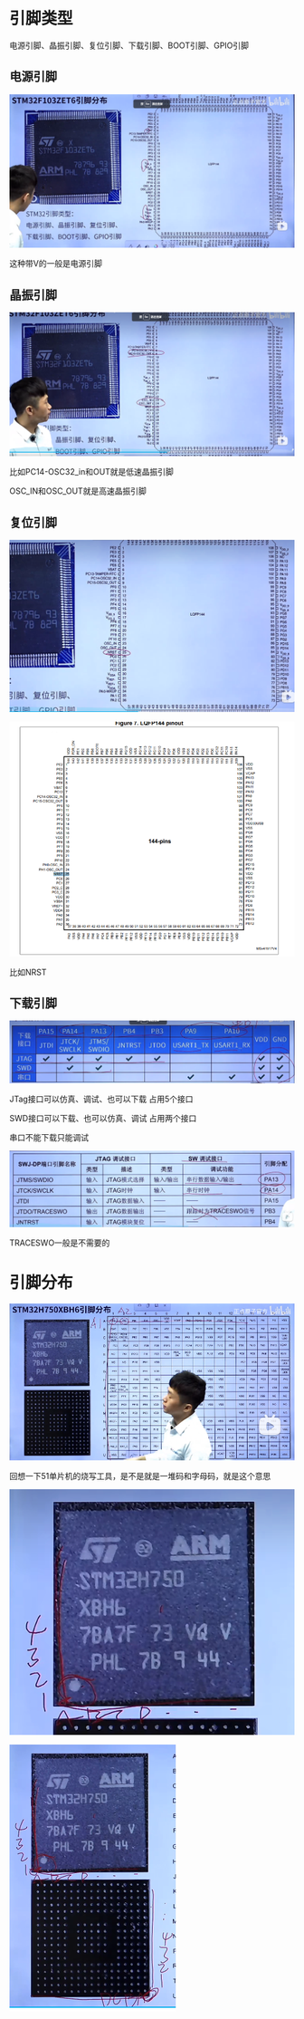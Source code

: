 # 引脚类型

电源引脚、晶振引脚、复位引脚、下载引脚、BOOT引脚、GPIO引脚

## 电源引脚

![image-20231101190151570](assets/image-20231101190151570.png)

这种带V的一般是电源引脚

## 晶振引脚

![image-20231101190505531](assets/image-20231101190505531.png)

比如PC14-OSC32_in和OUT就是低速晶振引脚

OSC_IN和OSC_OUT就是高速晶振引脚

## 复位引脚

![image-20231101190634856](assets/image-20231101190634856.png)

![image-20231101190900379](assets/image-20231101190900379.png)

比如NRST

## 下载引脚

![image-20231101191107591](assets/image-20231101191107591.png)

JTag接口可以仿真、调试、也可以下载 占用5个接口

SWD接口可以下载、也可以仿真、调试 占用两个接口

串口不能下载只能调试

![image-20231101193910109](assets/image-20231101193910109.png)

TRACESWO一般是不需要的

# 引脚分布

![image-20231101200443786](assets/image-20231101200443786.png)

回想一下51单片机的烧写工具，是不是就是一堆码和字母码，就是这个意思

![image-20231101200636580](assets/image-20231101200636580.png)

![image-20231101200728345](assets/image-20231101200728345.png)

